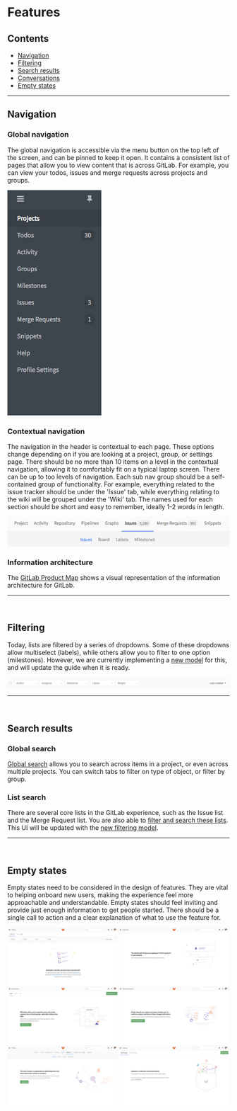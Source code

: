# Features

## Contents
* [Navigation](#navigation)
* [Filtering](#filtering)
* [Search results](#search-results)
* [Conversations](#conversations)
* [Empty states](#empty-states)

---

## Navigation

### Global navigation

The global navigation is accessible via the menu button on the top left of the screen, and can be pinned to keep it open. It contains a consistent list of pages that allow you to view content that is across GitLab. For example, you can view your todos, issues and merge requests across projects and groups.

![Global nav](img/features-globalnav.png)


### Contextual navigation

The navigation in the header is contextual to each page. These options change depending on if you are looking at a project, group, or settings page. There should be no more than 10 items on a level in the contextual navigation, allowing it to comfortably fit on a typical laptop screen. There can be up to too levels of navigation. Each sub nav group should be a self-contained group of functionality. For example, everything related to the issue tracker should be under the 'Issue' tab, while everything relating to the wiki will be grouped under the 'Wiki' tab. The names used for each section should be short and easy to remember, ideally 1-2 words in length.

![Contextual nav](img/features-contextualnav.png)

### Information architecture

The [GitLab Product Map](https://gitlab.com/gitlab-org/gitlab-design/raw/master/production/resources/gitlab-map.png) shows a visual representation of the information architecture for GitLab.

---

<br>

## Filtering

Today, lists are filtered by a series of dropdowns. Some of these dropdowns allow multiselect (labels), while others allow you to filter to one option (milestones). However, we are currently implementing a [new model](https://gitlab.com/gitlab-org/gitlab-ce/issues/21747) for this, and will update the guide when it is ready.

![Filters](img/features-filters.png)

---

<br>

## Search results

### Global search

[Global search](https://gitlab.com/search?group_id=&project_id=13083&repository_ref=&scope=issues&search=mobile) allows you to search across items in a project, or even across multiple projects. You can switch tabs to filter on type of object, or filter by group.

### List search

There are several core lists in the GitLab experience, such as the Issue list and the Merge Request list. You are also able to [filter and search these lists](https://gitlab.com/gitlab-org/gitlab-ce/issues?utf8=%E2%9C%93&search=mobile). This UI will be updated with the [new filtering model](https://gitlab.com/gitlab-org/gitlab-ce/issues/21747).

---

<br>

## Empty states

Empty states need to be considered in the design of features. They are vital to helping onboard new users, making the experience feel more approachable and understandable. Empty states should feel inviting and provide just enough information to get people started. There should be a single call to action and a clear explanation of what to use the feature for.

![Empty states](img/features-emptystates.png)
